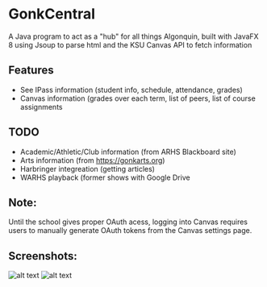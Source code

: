 # GonkCentral
A Java program to act as a "hub" for all things Algonquin, built with JavaFX 8 using Jsoup to parse html and the KSU Canvas API to fetch information
## Features
- See IPass information (student info, schedule, attendance, grades)
- Canvas information (grades over each term, list of peers, list of course assignments
## TODO
- Academic/Athletic/Club information (from ARHS Blackboard site)
- Arts information (from https://gonkarts.org)
- Harbringer integreation (getting articles)
- WARHS playback (former shows with Google Drive
## Note:
Until the school gives proper OAuth acess, logging into Canvas requires users to manually generate OAuth tokens from the Canvas settings page.
## Screenshots:
![alt text](https://raw.githubusercontent.com/figman57/GonkCentral/master/gonkscreen1.png)
![alt text](https://raw.githubusercontent.com/figman57/GonkCentral/master/gonkscreen2.png)

